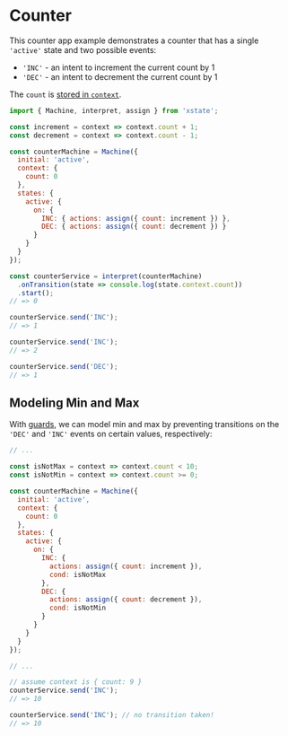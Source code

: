# Counter

This counter app example demonstrates a counter that has a single `'active'` state and two possible events:

- `'INC'` - an intent to increment the current count by 1
- `'DEC'` - an intent to decrement the current count by 1

The `count` is [stored in `context`](../guides/context.md).

```js
import { Machine, interpret, assign } from 'xstate';

const increment = context => context.count + 1;
const decrement = context => context.count - 1;

const counterMachine = Machine({
  initial: 'active',
  context: {
    count: 0
  },
  states: {
    active: {
      on: {
        INC: { actions: assign({ count: increment }) },
        DEC: { actions: assign({ count: decrement }) }
      }
    }
  }
});

const counterService = interpret(counterMachine)
  .onTransition(state => console.log(state.context.count))
  .start();
// => 0

counterService.send('INC');
// => 1

counterService.send('INC');
// => 2

counterService.send('DEC');
// => 1
```

## Modeling Min and Max

With [guards](../guides/guards.md), we can model min and max by preventing transitions on the `'DEC'` and `'INC'` events on certain values, respectively:

```js
// ...

const isNotMax = context => context.count < 10;
const isNotMin = context => context.count >= 0;

const counterMachine = Machine({
  initial: 'active',
  context: {
    count: 0
  },
  states: {
    active: {
      on: {
        INC: {
          actions: assign({ count: increment }),
          cond: isNotMax
        },
        DEC: {
          actions: assign({ count: decrement }),
          cond: isNotMin
        }
      }
    }
  }
});

// ...

// assume context is { count: 9 }
counterService.send('INC');
// => 10

counterService.send('INC'); // no transition taken!
// => 10
```
